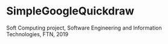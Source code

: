 # SimpleGoogleQuickdraw
Soft Computing project, Software Engineering and Information Technologies, FTN, 2019
